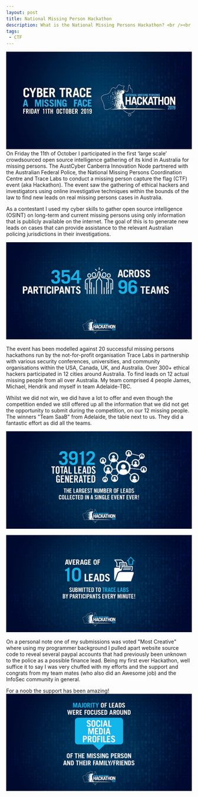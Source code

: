 ```yaml
---
layout: post
title: National Missing Person Hackathon
description: What is the National Missing Persons Hackathon? <br /><br />The AustCyber Canberra Innovation Node has partnered with the Australian Federal Police, the National Missing Persons Coordination Centre and Trace Labs to conduct a missing person capture the flag (CTF) event (aka Hackathon) on Friday 11th October 2019. The event will see the gathering of ethical hackers and investigators using online investigative techniques within the bounds of the law to find new leads on real missing persons cases in Australia.
tags:
 - CTF
---
```

![National Missing Persons Hackathon](assets/images/NMPH1.jpg "National Missing Persons Hackathon")
On Friday the 11th of October I participated in the first ‘large scale’ crowdsourced open source intelligence gathering of its kind in Australia for missing persons. The AustCyber Canberra Innovation Node partnered with the Australian Federal Police, the National Missing Persons Coordination Centre and Trace Labs to conduct a missing person capture the flag (CTF) event (aka Hackathon). The event saw the gathering of ethical hackers and investigators using online investigative techniques within the bounds of the law to find new leads on real missing persons cases in Australia.
<br />

As a contestant I used my cyber skills to gather open source intelligence (OSINT) on long-term and current missing persons using only information that is publicly available on the internet. The goal of this is to generate new leads on cases that can provide assistance to the relevant Australian policing jurisdictions in their investigations.
<br />

![National Missing Persons Hackathon](assets/images/NMPH2.jpg "National Missing Persons Hackathon")
<br />

The event has been modelled against 20 successful missing persons hackathons run by the not-for-profit organisation Trace Labs in partnership with various security conferences, universities, and community organisations within the USA, Canada, UK, and Australia. Over 300+ ethical hackers participated in 12 cities around Australia. To find leads on 12 actual missing people from all over Australia. My team comprised 4 people James, Michael, Hendrik and myself in team Adelaide-TBC. 
<br />

Whilst we did not win, we did have a lot to offer and even though the competition ended we still offered up all the information that we did not get the opportunity to submit during the competition, on our 12 missing people. The winners "Team SaaB" from Adelaide, the table next to us. They did a fantastic effort as did all the teams.
<br />

![National Missing Persons Hackathon](assets/images/NMPH4.jpg "National Missing Persons Hackathon")
<br />

![National Missing Persons Hackathon](assets/images/NMPH5.jpg "National Missing Persons Hackathon")
<br />

On a personal note one of my submissions was voted "Most Creative" where using my programmer background I pulled apart website source code to reveal several paypal accounts that had previously been unknown to the police as a possible finance lead. Being my first ever Hackathon, well suffice it to say I was very chuffed with my efforts and the support and congrats from my team mates (who also did an Awesome job) and the InfoSec community in general. 
<br />

For a noob the support has been amazing!<br />
![National Missing Persons Hackathon](assets/images/NMPH7.jpg "National Missing Persons Hackathon")
